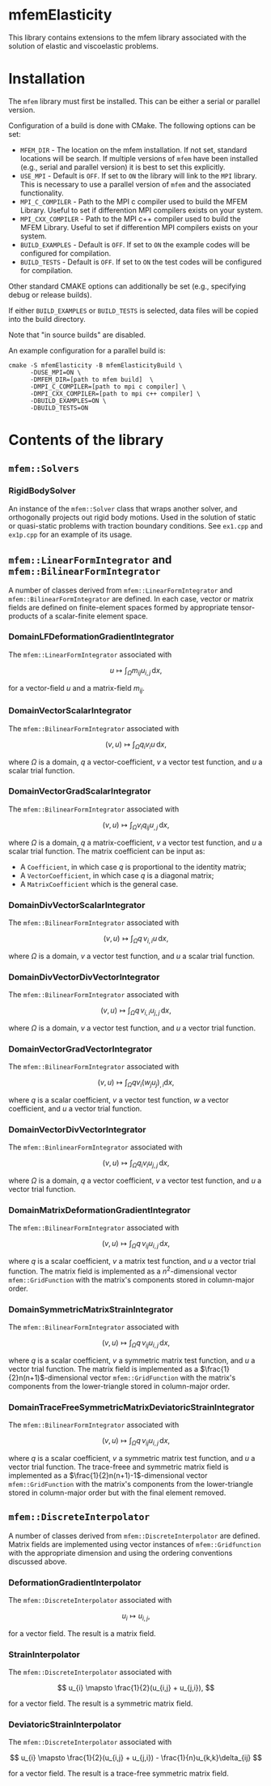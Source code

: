 # mfemElasticity

This library contains extensions to the mfem library associated with the solution of elastic and viscoelastic problems. 

# Installation

The ```mfem``` library must first be installed. This can be either a serial or parallel version. 


Configuration of a build is done with CMake. The following options can be set:

- ```MFEM_DIR``` - The location on the mfem installation. If not set, standard locations will be search. If multiple versions of ```mfem``` have been installed (e.g., serial and parallel version) it is best to set this explicitly. 
- ```USE_MPI``` - Default is ```OFF```. If set to ```ON``` the library will link to the ```MPI``` library. This is necessary to use a parallel version of ```mfem``` and the associated functionality. 
- ```MPI_C_COMPILER``` - Path to the MPI c compiler used to build the MFEM Library. Useful to set if differention MPI compilers exists on your system. 
- ```MPI_CXX_COMPILER``` - Path to the MPI c++ compiler used to build the MFEM Library. Useful to set if differention MPI compilers exists on your system. 
- ```BUILD_EXAMPLES``` - Default is ```OFF```. If set to ```ON``` the example codes will be configured for compilation. 
- ```BUILD_TESTS``` - Default is ```OFF```. If set to ```ON``` the test codes will be configured for compilation. 

Other standard CMAKE options can additionally be set (e.g., specifying debug or release builds).

If either ```BUILD_EXAMPLES``` or ```BUILD_TESTS``` is selected, data files will be copied into the build directory. 

Note that "in source builds" are disabled. 

An example configuration for a parallel build is:

```
cmake -S mfemElasticity -B mfemElasticityBuild \
      -DUSE_MPI=ON \
      -DMFEM_DIR=[path to mfem build]  \
      -DMPI_C_COMPILER=[path to mpi c compiler] \
      -DMPI_CXX_COMPILER=[path to mpi c++ compiler] \
      -DBUILD_EXAMPLES=ON \
      -DBUILD_TESTS=ON
```

# Contents of the library

## ```mfem::Solvers```

### RigidBodySolver

An instance of the ```mfem::Solver``` class that wraps another solver, and orthogonally projects out rigid body motions. Used in the solution of static or quasi-static problems with traction boundary conditions. See ```ex1.cpp``` and ```ex1p.cpp``` for an example of its usage. 

## ```mfem::LinearFormIntegrator``` and   ```mfem::BilinearFormIntegrator```

A number of classes derived from ```mfem::LinearFormIntegrator``` and ```mfem::BilinearFormIntegrator``` are defined. In each case, vector or matrix fields are defined on finite-element spaces formed by appropriate tensor-products of a scalar-finite element space. 

### DomainLFDeformationGradientIntegrator

The ```mfem::LinearFormIntegrator``` associated with

$$
u \mapsto \int_{\Omega} m_{ij} u_{i,j} \,\mathrm{d} x, 
$$

for a vector-field $u$ and a matrix-field $m_{ij}$. 


###  DomainVectorScalarIntegrator

The ```mfem::BilinearFormIntegrator``` associated with 

$$
(v,u) \mapsto \int_{\Omega} q_{i} v_{i} u \,\mathrm{d} x, 
$$

where $\Omega$ is a domain, $q$ a vector-coefficient, $v$ a vector test function, and $u$ a scalar trial function.

### DomainVectorGradScalarIntegrator

The ```mfem::BilinearFormIntegrator``` associated with

$$
(v, u) \mapsto \int_{\Omega} v_{i} q_{ij} u_{,j} \,\mathrm{d} x, 
$$

where $\Omega$ is a domain, $q$ a matrix-coefficient, $v$ a vector test function, and $u$ a scalar trial function. The matrix coefficient can be input as:

- A ```Coefficient```, in which case $q$ is proportional to the identity matrix;
- A ```VectorCoefficient```, in which case $q$ is a diagonal matrix;
- A ```MatrixCoefficient``` which is the general case. 

### DomainDivVectorScalarIntegrator

The ```mfem::BilinearFormIntegrator``` associated with 

$$
(v,u) \mapsto \int_{\Omega} q \,v_{i,i} u \,\mathrm{d} x, 
$$

where $\Omega$ is a domain, $v$ a vector test function, and $u$ a 
scalar trial function. 

### DomainDivVectorDivVectorIntegrator

The ```mfem::BilinearFormIntegrator``` associated with 

$$
(v,u) \mapsto \int_{\Omega} q \,v_{i,i} u_{j,j} \,\mathrm{d} x, 
$$

where $\Omega$ is a domain, $v$ a vector test function, and $u$ a vector trial function. 

### DomainVectorGradVectorIntegrator

The ```mfem::BilinearFormIntegrator``` associated with 

$$
(v, u) \mapsto \int_{\Omega} q v_{i} (w_{j} u_{j})_{,i} \mathrm{d} x, 
$$

where $q$ is a scalar coefficient, $v$ a vector test function, 
$w$ a vector coefficient, and $u$ a vector trial function. 

### DomainVectorDivVectorIntegrator

The ```mfem::BinlinearFormIntegrator``` associated with 

$$
(v,u) \mapsto \int_{\Omega} q_{i} v_{i} u_{j,j}\,\mathrm{d }x,
$$

where $\Omega$ is a domain, $q$ a vector coefficient, $v$ a vector 
test function, and $u$ a vector trial function. 


### DomainMatrixDeformationGradientIntegrator

The ```mfem::BilinearFormIntegrator``` associated with 

$$
(v,u) \mapsto \int_{\Omega} q\, v_{ij} u_{i,j} \,\mathrm{d} x, 
$$

where $q$ is a scalar coefficient, $v$ a matrix test function, and $u$
a vector trial function. The matrix field is implemented as a $n^{2}$-dimensional vector ```mfem::GridFunction``` with the matrix's components stored in column-major order. 

### DomainSymmetricMatrixStrainIntegrator

The ```mfem::BilinearFormIntegrator``` associated with 

$$
(v,u) \mapsto \int_{\Omega} q\, v_{ij} u_{i,j} \,\mathrm{d} x, 
$$

where $q$ is a scalar coefficient, $v$ a symmetric matrix test function, and $u$
a vector trial function. The matrix field is implemented as a $\frac{1}{2}n(n+1)$-dimensional vector ```mfem::GridFunction``` with the matrix's components from the lower-triangle stored in column-major order.


### DomainTraceFreeSymmetricMatrixDeviatoricStrainIntegrator

The ```mfem::BilinearFormIntegrator``` associated with 

$$
(v,u) \mapsto \int_{\Omega} q\, v_{ij} u_{i,j} \,\mathrm{d} x, 
$$

where $q$ is a scalar coefficient, $v$ a symmetric matrix test function, and $u$
a vector trial function. The trace-freee and symmetric matrix field is implemented as a $\frac{1}{2}n(n+1)-1$-dimensional vector ```mfem::GridFunction``` with the matrix's components from the lower-triangle stored in column-major order but with the final element removed.  

## ```mfem::DiscreteInterpolator```

A number of classes derived from ```mfem::DiscreteInterpolator``` are defined. Matrix fields are implemented using vector 
instances of ```mfem::Gridfunction``` with the appropriate dimension and using the ordering conventions discussed above. 

### DeformationGradientInterpolator
The ```mfem::DiscreteInterpolator``` associated with 

$$
u_{i} \mapsto u_{i,j}, 
$$

for a vector field. The result is a matrix field. 

### StrainInterpolator
The ```mfem::DiscreteInterpolator``` associated with 

$$
u_{i} \mapsto \frac{1}{2}(u_{i,j} + u_{j,i}), 
$$

for a vector field. The result is a symmetric matrix field. 

### DeviatoricStrainInterpolator 

The ```mfem::DiscreteInterpolator``` associated with 

$$
u_{i} \mapsto \frac{1}{2}(u_{i,j} + u_{j,i}) - \frac{1}{n}u_{k,k}\delta_{ij}
$$

for a vector field. The result is a trace-free symmetric matrix field. 